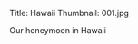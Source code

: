 Title: Hawaii
Thumbnail: 001.jpg

Our honeymoon in Hawaii


[//]: # (Generated from an export of the "Honeymoon/Honeymoon Gallery" album with File Name as "Sequential")
